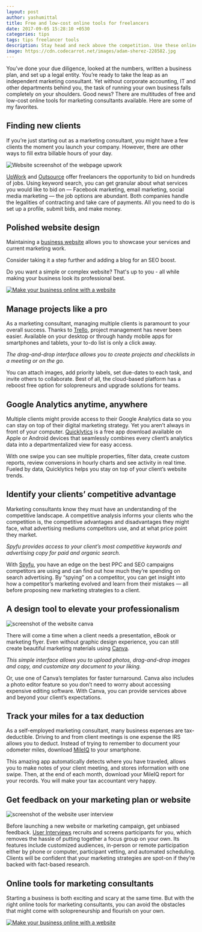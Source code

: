 ```yaml
---
layout: post
author: yashumittal
title: Free and low-cost online tools for freelancers
date: 2017-09-05 15:28:10 +0530
categories: tips
tags: tips freelancer tools
description: Stay head and neck above the competition. Use these online tools for marketing consultants and make your freelance work quick and easy.
image: https://cdn.codecarrot.net/images/adam-sherez-228582.jpg
---
```


You’ve done your due diligence, looked at the numbers, written a business plan, and set up a legal entity. You’re ready to take the leap as an independent marketing consultant. Yet without corporate accounting, IT and other departments behind you, the task of running your own business falls completely on your shoulders. Good news? There are multitudes of free and low-cost online tools for marketing consultants available. Here are some of my favorites.

## Finding new clients

If you’re just starting out as a marketing consultant, you might have a few clients the moment you launch your company. However, there are other ways to fill extra billable hours of your day.

![Website screenshot of the webpage upwork](https://cdn.codecarrot.net/images/website-screenshot-of-the-webpage-upwork.png)

[UpWork](//www.upwork.com/) and [Outsource](//remote.com/?ref=outsource) offer freelancers the opportunity to bid on hundreds of jobs. Using keyword search, you can get granular about what services you would like to bid on — Facebook marketing, email marketing, social media marketing — the job options are abundant. Both companies handle the legalities of contracting and take care of payments. All you need to do is set up a profile, submit bids, and make money.

## Polished website design

Maintaining a [business website](//codecarrot.net) allows you to showcase your services and current marketing work.

<div class="callout">
Consider taking it a step further and adding a blog for an SEO boost.
</div>

Do you want a simple or complex website? That's up to you - all while making your business look its professional best.

[![Make your business online with a website](https://i.imgur.com/ISrEDIW.png)](//codecarrot.net/)

## Manage projects like a pro

As a marketing consultant, managing multiple clients is paramount to your overall success. Thanks to [Trello](//trello.com/), project management has never been easier. Available on your desktop or through handy mobile apps for smartphones and tablets, your to-do list is only a click away.

*The drag-and-drop interface allows you to create projects and checklists in a meeting or on the go.*

You can attach images, add priority labels, set due-dates to each task, and invite others to collaborate. Best of all, the cloud-based platform has a reboost free option for solopreneurs and upgrade solutions for teams.

## Google Analytics anytime, anywhere

Multiple clients might provide access to their Google Analytics data so you can stay on top of their digital marketing strategy. Yet you aren’t always in front of your computer. [Quicklytics](//escoz.com/quicklytics/index.html) is a free app download available on Apple or Android devices that seamlessly combines every client’s analytics data into a departmentalized view for easy access.

With one swipe you can see multiple properties, filter data, create custom reports, review conversions in hourly charts and see activity in real time. Fueled by data, Quicklytics helps you stay on top of your client’s website trends.

## Identify your clients’ competitive advantage

Marketing consultants know they must have an understanding of the competitive landscape. A competitive analysis informs your clients who the competition is, the competitive advantages and disadvantages they might face, what advertising mediums competitors use, and at what price point they market.

*Spyfu provides access to your client’s most competitive keywords and advertising copy for paid and organic search.*

With [Spyfu](//www.spyfu.com/), you have an edge on the best PPC and SEO campaigns competitors are using and can find out how much they’re spending on search advertising. By “spying” on a competitor, you can get insight into how a competitor’s marketing evolved and learn from their mistakes — all before proposing new marketing strategies to a client.

## A design tool to elevate your professionalism

![screenshot of the website canva](https://cdn.codecarrot.net/images/screenshot-of-the-website-canva.png)

There will come a time when a client needs a presentation, eBook or marketing flyer. Even without graphic design experience, you can still create beautiful marketing materials using [Canva](//www.canva.com/).

*This simple interface allows you to upload photos, drag-and-drop images and copy, and customize any document to your liking.*

Or, use one of Canva’s templates for faster turnaround. Canva also includes a photo editor feature so you don’t need to worry about accessing expensive editing software. With Canva, you can provide services above and beyond your client’s expectations.

## Track your miles for a tax deduction

As a self-employed marketing consultant, many business expenses are tax-deductible. Driving to and from client meetings is one expense the IRS allows you to deduct. Instead of trying to remember to document your odometer miles, download [MileIQ](//www.mileiq.com/) to your smartphone.

This amazing app automatically detects where you have traveled, allows you to make notes of your client meeting, and stores information with one swipe. Then, at the end of each month, download your MileIQ report for your records. You will make your tax accountant very happy.

## Get feedback on your marketing plan or website

![screenshot of the website user interview](https://cdn.codecarrot.net/images/screenshot-of-the-website-user-interviews.png)

Before launching a new website or marketing campaign, get unbiased feedback. [User Interviews](//www.userinterviews.com/) recruits and screens participants for you, which removes the hassle of putting together a focus group on your own. Its features include customized audiences, in-person or remote participation either by phone or computer, participant vetting, and automated scheduling. Clients will be confident that your marketing strategies are spot-on if they’re backed with fact-based research.

## Online tools for marketing consultants

Starting a business is both exciting and scary at the same time. But with the right online tools for marketing consultants, you can avoid the obstacles that might come with solopreneurship and flourish on your own.

[![Make your business online with a website](https://i.imgur.com/ISrEDIW.png)](//codecarrot.net/)
